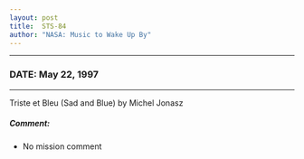 ```yaml
---
layout: post
title:  STS-84
author: "NASA: Music to Wake Up By"
---
```


----
### DATE: May 22, 1997
----
Triste et Bleu (Sad and Blue) by Michel Jonasz

##### Comment:
* No mission comment
